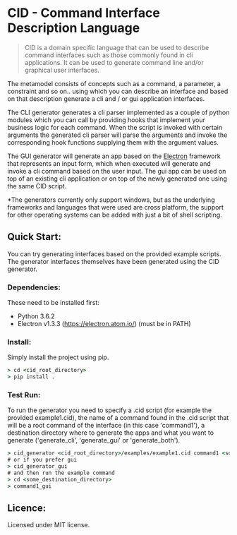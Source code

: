 # CID - Command Interface Description Language

>CID is a domain specific language that can be used to describe command interfaces such as those commonly found in cli applications. It can be used to generate command line and/or graphical user interfaces.

The metamodel consists of concepts such as a command, a parameter, a constraint and so on.. using which you can describe an interface and based on that description generate a cli and / or gui application interfaces.

The CLI generator generates a cli parser implemented as a couple of python modules which you can call by providing hooks that implement your business logic for each command. When the script is invoked with certain arguments the generated cli parser will parse the arguments and invoke the corresponding hook functions supplying them with the argument values.

The GUI generator will generate an app based on the [Electron](https://electron.atom.io/) framework that represents an input form, which when executed will generate and invoke a cli command based on the user input. The gui app can be used on top of an existing cli application or on top of the newly generated one using the same CID script.

*The generators currently only support windows, but as the underlying frameworks and languages that were used are cross platform, the support for other operating systems can be added with just a bit of shell scripting.

## Quick Start:

You can try generating interfaces based on the provided example scripts. The generator interfaces themselves have been generated using the CID generator.

### Dependencies:
These need to be installed first:
- Python 3.6.2
- Electron v1.3.3 (https://electron.atom.io/) (must be in PATH)

### Install:
Simply install the project using pip.
```cmd
> cd <cid_root_directory>
> pip install .
```

### Test Run:
To run the generator you need to specify a .cid script (for example the provided example1.cid), the name of a command found in the .cid script that will be a root command of the interface (in this case 'command1'), a destination directory where to generate the apps and what you want to generate ('generate_cli', 'generate_gui' or 'generate_both'). 

```cmd
> cid_generator <cid_root_directory>/examples/example1.cid command1 <some_destination_directory> generate_both
# or if you prefer gui
> cid_generator_gui
# and then run the example command
> cd <some_destination_directory>
> command1_gui
```

## Licence:
Licensed under MIT license.